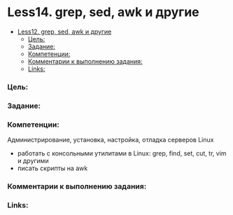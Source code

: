 # Less14. grep, sed, awk и другие
- [Less12. grep, sed, awk и другие](#less12-grep-sed-awk-и-другие)
    - [Цель:](#цель)
    - [Задание:](#задание)
    - [Компетенции:](#компетенции)
    - [Комментарии к выполнению задания:](#комментарии-к-выполнению-задания)
    - [Links:](#links)

### Цель: 


### Задание:


### Компетенции:
Администрирование, установка, настройка, отладка серверов Linux
- работать с консольными утилитами в Linux: grep, find, set, cut, tr, vim и другими
- писать скрипты на awk

### Комментарии к выполнению задания:

### Links:
